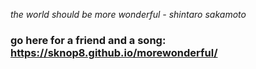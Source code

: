 <i>the world should be more wonderful - shintaro sakamoto</i>

### go here for a friend and a song: https://sknop8.github.io/morewonderful/
